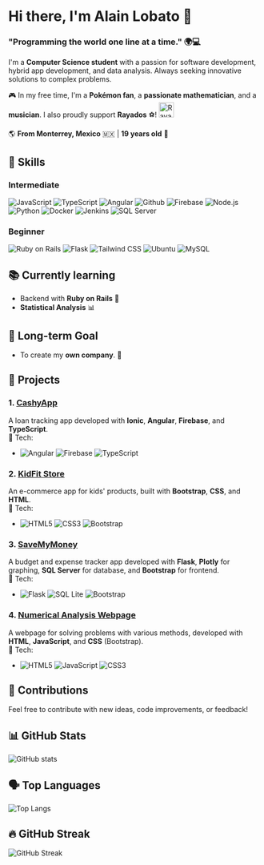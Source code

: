 # Hi there, I'm Alain Lobato 👋

### "Programming the world one line at a time." 🌍💻

I'm a **Computer Science student** with a passion for software development, hybrid app development, and data analysis. Always seeking innovative solutions to complex problems. 

🎮 In my free time, I'm a **Pokémon fan**, a **passionate mathematician**, and a **musician**. I also proudly support **Rayados** ⚽! <img src="https://cdn.brandfetch.io/idmtLjI82q/theme/dark/logo.svg?c=1bfwsmEH20zzEfSNTed" alt="Rayados Logo" width="30"/>


🌎 **From Monterrey, Mexico** 🇲🇽 | **19 years old** 🎂

## 💼 Skills

### Intermediate
![JavaScript](https://skillicons.dev/icons?i=js)
![TypeScript](https://skillicons.dev/icons?i=ts)
![Angular](https://skillicons.dev/icons?i=angular)
![Github](https://skillicons.dev/icons?i=github)
![Firebase](https://skillicons.dev/icons?i=firebase)
![Node.js](https://skillicons.dev/icons?i=nodejs)
![Python](https://skillicons.dev/icons?i=python)
![Docker](https://skillicons.dev/icons?i=docker)
![Jenkins](https://skillicons.dev/icons?i=jenkins)
![SQL Server](https://skillicons.dev/icons?i=sqlserver)

### Beginner
![Ruby on Rails](https://skillicons.dev/icons?i=ruby)
![Flask](https://skillicons.dev/icons?i=flask)
![Tailwind CSS](https://skillicons.dev/icons?i=tailwind)
![Ubuntu](https://skillicons.dev/icons?i=ubuntu)
![MySQL](https://skillicons.dev/icons?i=mysql)

## 📚 Currently learning
- Backend with **Ruby on Rails** 💎
- **Statistical Analysis** 📊

## 🎯 Long-term Goal
- To create my **own company**. 🚀

## 🚀 Projects

### 1. **[CashyApp](https://github.com/AlainLobato/CashyApp)**  
A loan tracking app developed with **Ionic**, **Angular**, **Firebase**, and **TypeScript**.  
🔧 Tech: 
   - ![Angular](https://skillicons.dev/icons?i=angular)
   ![Firebase](https://skillicons.dev/icons?i=firebase)
   ![TypeScript](https://skillicons.dev/icons?i=ts)

### 2. **[KidFit Store](https://github.com/AlainLobato/KidFitStore)**  
An e-commerce app for kids' products, built with **Bootstrap**, **CSS**, and **HTML**.  
🔧 Tech: 
   - ![HTML5](https://skillicons.dev/icons?i=html)
   ![CSS3](https://skillicons.dev/icons?i=css)
   ![Bootstrap](https://skillicons.dev/icons?i=bootstrap)

### 3. **[SaveMyMoney](https://github.com/AlainLobato/SaveMyMoney)**  
A budget and expense tracker app developed with **Flask**, **Plotly** for graphing, **SQL Server** for database, and **Bootstrap** for frontend.  
🔧 Tech: 
   - ![Flask](https://skillicons.dev/icons?i=flask)
   ![SQL Lite](https://skillicons.dev/icons?i=sqlite)
   ![Bootstrap](https://skillicons.dev/icons?i=bootstrap)

### 4. **[Numerical Analysis Webpage](https://github.com/AlainLobato/NumericalAnalysisWeb)**  
A webpage for solving problems with various methods, developed with **HTML**, **JavaScript**, and **CSS** (Bootstrap).  
🔧 Tech: 
   - ![HTML5](https://skillicons.dev/icons?i=html)
   ![JavaScript](https://skillicons.dev/icons?i=js)
   ![CSS3](https://skillicons.dev/icons?i=css)

## 🤝 Contributions
Feel free to contribute with new ideas, code improvements, or feedback!

## 📊 GitHub Stats

![GitHub stats](https://github-readme-stats.vercel.app/api?username=AlainLobato&show_icons=true&hide_title=true&count_private=true&theme=radical)

## 🗣️ Top Languages

![Top Langs](https://github-readme-stats.vercel.app/api/top-langs/?username=AlainLobato&layout=compact&theme=radical)

## 🔥 GitHub Streak

![GitHub Streak](https://github-readme-streak-stats.herokuapp.com/?user=AlainLobato&theme=radical)
